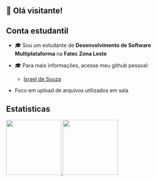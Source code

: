 ## 👋 Olá visitante!

## Conta estudantil ##

- 🎓 Sou um estudante de **Desenvolvimento de Software Multiplataforma** na **Fatec Zona Leste**
- 🎓 Para mais informações, acesse meu github pessoal:
    - [Israel de Souza](https://github.com/israelsouza)

- Foco em upload de arquivos utilizados em sala



## Estatisticas

<div>
<a href="https://github.com/israeldesouzalima">
<img loading="lazy" height="150em" src="https://github-readme-stats.vercel.app/api/top-langs/?username=israeldesouzalima&layout=compact&langs_count=7&theme=dracula"/>
<img loading="lazy" height="150em" src="https://github-readme-stats.vercel.app/api?username=israeldesouzalima&show_icons=true&theme=dracula&include_all_commits=true&count_private=true"/>
</div>
